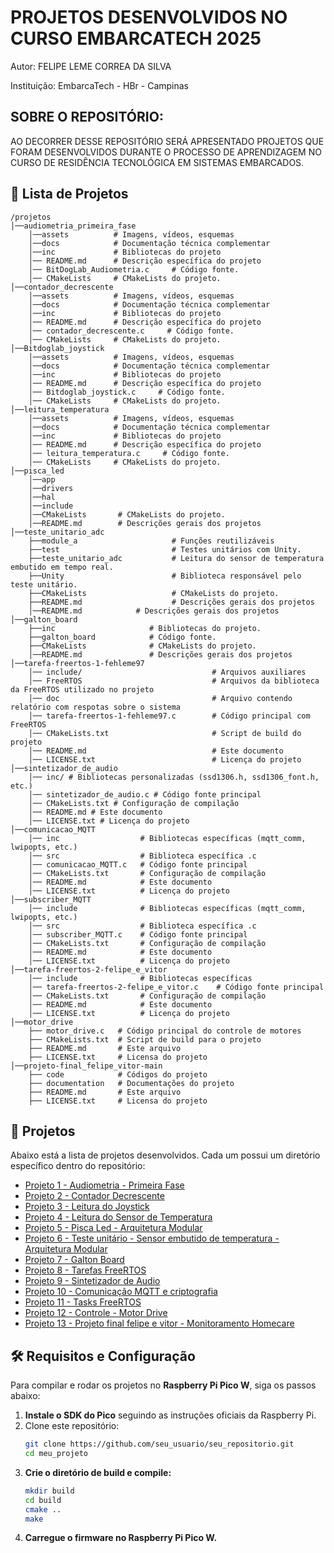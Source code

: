 # PROJETOS DESENVOLVIDOS NO CURSO EMBARCATECH 2025 

Autor: FELIPE LEME CORREA DA SILVA 

Instituição: EmbarcaTech - HBr - Campinas

## SOBRE O REPOSITÓRIO: 

AO DECORRER DESSE REPOSITÓRIO SERÁ APRESENTADO PROJETOS QUE FORAM DESENVOLVIDOS DURANTE O PROCESSO DE APRENDIZAGEM NO CURSO DE RESIDÊNCIA TECNOLÓGICA EM SISTEMAS EMBARCADOS.

## 📂 Lista de Projetos

```
/projetos
│──audiometria_primeira_fase
    │──assets          # Imagens, vídeos, esquemas
    │──docs            # Documentação técnica complementar
    │──inc             # Bibliotecas do projeto
    │── README.md      # Descrição específica do projeto
    │── BitDogLab_Audiometria.c     # Código fonte.
    │── CMakeLists     # CMakeLists do projeto.
│──contador_decrescente
    │──assets          # Imagens, vídeos, esquemas
    │──docs            # Documentação técnica complementar
    │──inc             # Bibliotecas do projeto
    │── README.md      # Descrição específica do projeto
    │── contador_decrescente.c     # Código fonte.
    │── CMakeLists     # CMakeLists do projeto. 
│──Bitdoglab_joystick
    │──assets          # Imagens, vídeos, esquemas
    │──docs            # Documentação técnica complementar
    │──inc             # Bibliotecas do projeto
    │── README.md      # Descrição específica do projeto
    │── Bitdoglab_joystick.c     # Código fonte.
    │── CMakeLists     # CMakeLists do projeto.
│──leitura_temperatura
    │──assets          # Imagens, vídeos, esquemas
    │──docs            # Documentação técnica complementar
    │──inc             # Bibliotecas do projeto
    │── README.md      # Descrição específica do projeto
    │── leitura_temperatura.c     # Código fonte.
    │── CMakeLists     # CMakeLists do projeto.
│──pisca_led
    │──app
    │──drivers       
    │──hal
    │──include      
    │──CMakeLists       # CMakeLists do projeto.
    │──README.md        # Descrições gerais dos projetos
│──teste_unitario_adc
    ├──module_a                     # Funções reutilizáveis
    ├──test                         # Testes unitários com Unity.        
    ├──teste_unitario_adc           # Leitura do sensor de temperatura embutido em tempo real.
    ├──Unity                        # Biblioteca responsável pelo teste unitário.
    ├──CMakeLists                   # CMakeLists do projeto.
    ├──README.md                    # Descrições gerais dos projetos
    │──README.md            # Descrições gerais dos projetos
│──galton_board
    ├──inc                     # Bibliotecas do projeto.
    ├──galton_board            # Código fonte.
    ├──CMakeLists              # CMakeLists do projeto.
    │──README.md               # Descrições gerais dos projetos
│──tarefa-freertos-1-fehleme97
    │── include/                             # Arquivos auxiliares
    │── FreeRTOS                             # Arquivos da biblioteca da FreeRTOS utilizado no projeto
    │── doc                                  # Arquivo contendo relatório com respotas sobre o sistema
    │── tarefa-freertos-1-fehleme97.c        # Código principal com FreeRTOS
    │── CMakeLists.txt                       # Script de build do projeto
    │── README.md                            # Este documento
    │── LICENSE.txt                          # Licença do projeto
│──sintetizador_de_audio
    │── inc/ # Bibliotecas personalizadas (ssd1306.h, ssd1306_font.h, etc.)
    │── sintetizador_de_audio.c # Código fonte principal
    │── CMakeLists.txt # Configuração de compilação
    │── README.md # Este documento
    │── LICENSE.txt # Licença do projeto
│──comunicacao_MQTT
    │── inc                  # Bibliotecas específicas (mqtt_comm, lwipopts, etc.)
    │── src                  # Biblioteca específica .c
    │── comunicacao_MQTT.c   # Código fonte principal
    │── CMakeLists.txt       # Configuração de compilação
    │── README.md            # Este documento
    │── LICENSE.txt          # Licença do projeto
│──subscriber_MQTT
    │── include              # Bibliotecas específicas (mqtt_comm, lwipopts, etc.)
    │── src                  # Biblioteca específica .c
    │── subscriber_MQTT.c    # Código fonte principal
    │── CMakeLists.txt       # Configuração de compilação
    │── README.md            # Este documento
    │── LICENSE.txt          # Licença do projeto
│──tarefa-freertos-2-felipe_e_vitor
    │── include              # Bibliotecas específicas 
    │── tarefa-freertos-2-felipe_e_vitor.c    # Código fonte principal
    │── CMakeLists.txt       # Configuração de compilação
    │── README.md            # Este documento
    │── LICENSE.txt          # Licença do projeto
│──motor_drive
    ├── motor_drive.c   # Código principal do controle de motores
    ├── CMakeLists.txt  # Script de build para o projeto
    ├── README.md       # Este arquivo
    ├── LICENSE.txt     # Licensa do projeto
│──projeto-final_felipe_vitor-main
    ├── code            # Códigos do projeto
    ├── documentation   # Documentações do projeto
    ├── README.md       # Este arquivo
    ├── LICENSE.txt     # Licensa do projeto
```

## 🔗 Projetos
Abaixo está a lista de projetos desenvolvidos. Cada um possui um diretório específico dentro do repositório:

- [Projeto 1 - Audiometria - Primeira Fase](./projetos/audiometria_primeira_fase/)
- [Projeto 2 - Contador Decrescente](./projetos/contador_decrescente/)
- [Projeto 3 - Leitura do Joystick](./projetos/Bitdoglab_joystick/)
- [Projeto 4 - Leitura do Sensor de Temperatura](./projetos/leitura_temperatura/)
- [Projeto 5 - Pisca Led - Arquitetura Modular](./projetos/led_pisca/)
- [Projeto 6 - Teste unitário - Sensor embutido de temperatura - Arquitetura Modular](./projetos/teste_unitario_adc)
- [Projeto 7 - Galton Board](./projetos/galton_board)
- [Projeto 8 - Tarefas FreeRTOS](./projetos/FreeRTOS_TAREFAS)
- [Projeto 9 - Sintetizador de Audio](./projetos/sintetizador_de_audio/)
- [Projeto 10 - Comunicação MQTT e criptografia](./projetos/Comunicacao_MQTT-Publisher-Subscriber/)
- [Projeto 11 - Tasks FreeRTOS](./projetos/tarefa-freertos-2-felipe_e_vitor/)
- [Projeto 12 - Controle - Motor Drive](./projetos/motor_drive)
- [Projeto 13 - Projeto final felipe e vitor - Monitoramento Homecare](./projeto-final-felipe_vitor-main)


## 🛠️ Requisitos e Configuração
Para compilar e rodar os projetos no **Raspberry Pi Pico W**, siga os passos abaixo:

1. **Instale o SDK do Pico** seguindo as instruções oficiais da Raspberry Pi.
2. Clone este repositório:
   ```bash
   git clone https://github.com/seu_usuario/seu_repositorio.git
   cd meu_projeto
   ```
3. **Crie o diretório de build e compile:**
   ```bash
   mkdir build
   cd build
   cmake ..
   make
   ```
4. **Carregue o firmware no Raspberry Pi Pico W.**
